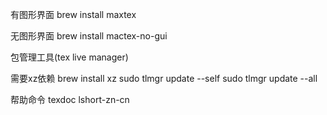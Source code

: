 有图形界面
brew install maxtex

无图形界面
brew install mactex-no-gui

包管理工具(tex live manager)

需要xz依赖
brew install xz
sudo tlmgr update --self
sudo tlmgr update --all

帮助命令
texdoc lshort-zn-cn